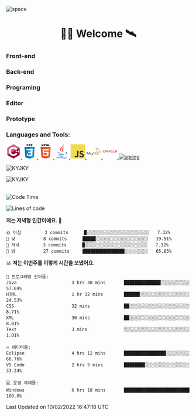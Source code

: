 ![space](https://user-images.githubusercontent.com/93513959/153272999-db6423b1-a80f-4b72-bf4c-7be2c9d6d328.png)



<h1 align="center">👨‍🚀 Welcome  🛰︎</h1>


### Front-end
### Back-end
### Programing
### Editor
### Prototype
<h3 align="left">Languages and Tools:</h3>
<p align="left"> <a href="https://www.w3schools.com/cpp/" target="_blank" rel="noreferrer"> <img src="https://raw.githubusercontent.com/devicons/devicon/master/icons/cplusplus/cplusplus-original.svg" alt="cplusplus" width="40" height="40"/> </a> <a href="https://www.w3schools.com/css/" target="_blank" rel="noreferrer"> <img src="https://raw.githubusercontent.com/devicons/devicon/master/icons/css3/css3-original-wordmark.svg" alt="css3" width="40" height="40"/> </a> <a href="https://www.w3.org/html/" target="_blank" rel="noreferrer"> <img src="https://raw.githubusercontent.com/devicons/devicon/master/icons/html5/html5-original-wordmark.svg" alt="html5" width="40" height="40"/> </a> <a href="https://www.java.com" target="_blank" rel="noreferrer"> <img src="https://raw.githubusercontent.com/devicons/devicon/master/icons/java/java-original.svg" alt="java" width="40" height="40"/> </a> <a href="https://developer.mozilla.org/en-US/docs/Web/JavaScript" target="_blank" rel="noreferrer"> <img src="https://raw.githubusercontent.com/devicons/devicon/master/icons/javascript/javascript-original.svg" alt="javascript" width="40" height="40"/> </a> <a href="https://www.mysql.com/" target="_blank" rel="noreferrer"> <img src="https://raw.githubusercontent.com/devicons/devicon/master/icons/mysql/mysql-original-wordmark.svg" alt="mysql" width="40" height="40"/> </a> <a href="https://www.oracle.com/" target="_blank" rel="noreferrer"> <img src="https://raw.githubusercontent.com/devicons/devicon/master/icons/oracle/oracle-original.svg" alt="oracle" width="40" height="40"/> </a> <a href="https://spring.io/" target="_blank" rel="noreferrer"> <img src="https://www.vectorlogo.zone/logos/springio/springio-icon.svg" alt="spring" width="40" height="40"/> </a> </p>


<p><img src="https://github-readme-stats.vercel.app/api/top-langs?username=KYJKY&show_icons=true&locale=en&layout=compact&theme=radical" alt="KYJKY" /></p>
<p><img src="https://github-readme-stats.vercel.app/api?username=KYJKY&show_icons=true&locale=en&theme=radical" alt="KYJKY" /> <br><br></p>


<!--START_SECTION:waka-->
![Code Time](http://img.shields.io/badge/Code%20Time-6%20hrs%2018%20mins-blue)

![Lines of code](https://img.shields.io/badge/%EC%A0%80%EB%8A%94%20%EC%97%AC%ED%83%9C%EA%B9%8C%EC%A7%80%20-109%20Thousand%20%EC%A4%84%EC%9D%98%20%EC%BD%94%EB%93%9C%EB%A5%BC%20%EC%9E%91%EC%84%B1%ED%96%88%EC%96%B4%EC%9A%94.-blue)

**저는 저녁형 인간이에요. 🦉** 

```text
🌞 아침         3 commits      █░░░░░░░░░░░░░░░░░░░░░░░░   7.32% 
🌆 낮　         8 commits      █████░░░░░░░░░░░░░░░░░░░░   19.51% 
🌃 저녁         3 commits      █░░░░░░░░░░░░░░░░░░░░░░░░   7.32% 
🌙 밤　         27 commits     ████████████████░░░░░░░░░   65.85%

```


📊 **저는 이번주를 이렇게 시간을 보냈어요.** 

```text
💬 프로그래밍 언어들: 
Java                     3 hrs 38 mins       ██████████████░░░░░░░░░░░   57.69% 
HTML                     1 hr 32 mins        ██████░░░░░░░░░░░░░░░░░░░   24.53% 
CSS                      32 mins             ██░░░░░░░░░░░░░░░░░░░░░░░   8.71% 
XML                      30 mins             ██░░░░░░░░░░░░░░░░░░░░░░░   8.01% 
Text                     3 mins              ░░░░░░░░░░░░░░░░░░░░░░░░░   1.01%

🔥 에디터들: 
Eclipse                  4 hrs 12 mins       ████████████████░░░░░░░░░   66.76% 
VS Code                  2 hrs 5 mins        ████████░░░░░░░░░░░░░░░░░   33.24%

💻 운영 체제들: 
Windows                  6 hrs 18 mins       █████████████████████████   100.0%

```


 Last Updated on 10/02/2022 16:47:18 UTC
<!--END_SECTION:waka-->
